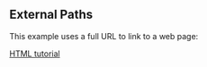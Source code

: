 <!DOCTYPE html>
<html>
<body>

<h2>External Paths</h2>

<p>This example uses a full URL to link to a web page:</p>
<p><a href="https://volkoman.github.io/Volkan%20-%20CV.pdf">HTML tutorial</a></p>

</body>
</html>


